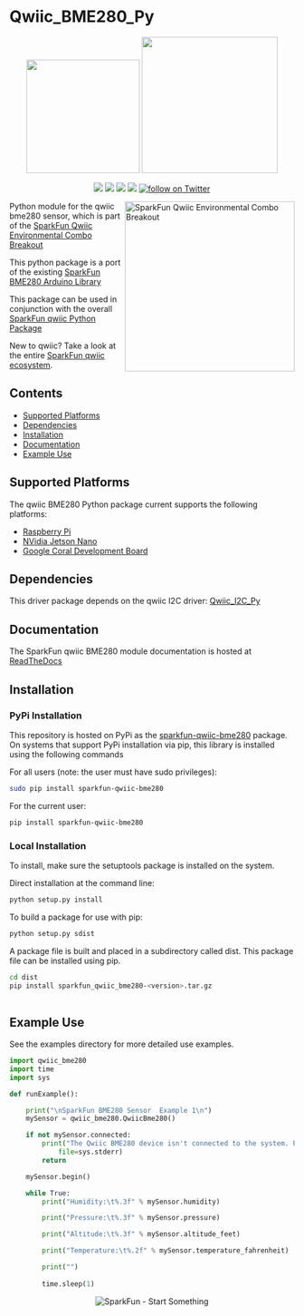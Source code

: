 Qwiic_BME280_Py
==============

<p align="center">
   <img src="https://cdn.sparkfun.com/assets/custom_pages/2/7/2/qwiic-logo-registered.jpg"  width=200>  
   <img src="https://www.python.org/static/community_logos/python-logo-master-v3-TM.png"  width=240>   
</p>
<p align="center">
	<a href="https://pypi.org/project/sparkfun-qwiic-bme280/" alt="Package">
		<img src="https://img.shields.io/pypi/pyversions/sparkfun_qwiic_bme280.svg" /></a>
	<a href="https://github.com/sparkfun/Qwiic_BME280_Py/issues" alt="Issues">
		<img src="https://img.shields.io/github/issues/sparkfun/Qwiic_BME280_Py.svg" /></a>
	<a href="https://qwiic-bme280-py.readthedocs.io/en/latest/?" alt="Documentation">
		<img src="https://readthedocs.org/projects/qwiic-bme280-py/badge/?version=latest&style=flat" /></a>
	<a href="https://github.com/sparkfun/Qwiic_BME280_Py/blob/master/LICENSE" alt="License">
		<img src="https://img.shields.io/badge/license-MIT-blue.svg" /></a>
	<a href="https://twitter.com/intent/follow?screen_name=sparkfun">
        	<img src="https://img.shields.io/twitter/follow/sparkfun.svg?style=social&logo=twitter"
           	 alt="follow on Twitter"></a>
	
</p>

<img src="https://cdn.sparkfun.com//assets/parts/1/2/3/2/9/14348-01.jpg"  align="right" width=300 alt="SparkFun Qwiic Environmental Combo Breakout">

Python module for the qwiic bme280 sensor, which is part of the [SparkFun Qwiic Environmental Combo Breakout](https://www.sparkfun.com/products/14348)

This python package is a port of the existing [SparkFun BME280 Arduino Library](https://github.com/sparkfun/SparkFun_BME280_Arduino_Library)

This package can be used in conjunction with the overall [SparkFun qwiic Python Package](https://github.com/sparkfun/Qwiic_Py)

New to qwiic? Take a look at the entire [SparkFun qwiic ecosystem](https://www.sparkfun.com/qwiic).

## Contents

* [Supported Platforms](#supported-platforms)
* [Dependencies](#dependencies)
* [Installation](#installation)
* [Documentation](#documentation)
* [Example Use](#example-use)

Supported Platforms
--------------------
The qwiic BME280 Python package current supports the following platforms:
* [Raspberry Pi](https://www.sparkfun.com/search/results?term=raspberry+pi)
* [NVidia Jetson Nano](https://www.sparkfun.com/products/15297)
* [Google Coral Development Board](https://www.sparkfun.com/products/15318)

Dependencies 
---------------
This driver package depends on the qwiic I2C driver: 
[Qwiic_I2C_Py](https://github.com/sparkfun/Qwiic_I2C_Py)

Documentation
-------------
The SparkFun qwiic BME280 module documentation is hosted at [ReadTheDocs](https://qwiic-bme280-py.readthedocs.io/en/latest/?)

Installation
-------------

### PyPi Installation
This repository is hosted on PyPi as the [sparkfun-qwiic-bme280](https://pypi.org/project/sparkfun-qwiic-bme280/) package. On systems that support PyPi installation via pip, this library is installed using the following commands

For all users (note: the user must have sudo privileges):
```sh
sudo pip install sparkfun-qwiic-bme280
```
For the current user:

```sh
pip install sparkfun-qwiic-bme280
```

### Local Installation
To install, make sure the setuptools package is installed on the system.

Direct installation at the command line:
```sh
python setup.py install
```

To build a package for use with pip:
```sh
python setup.py sdist
 ```
A package file is built and placed in a subdirectory called dist. This package file can be installed using pip.
```sh
cd dist
pip install sparkfun_qwiic_bme280-<version>.tar.gz
  
```
Example Use
 ---------------
See the examples directory for more detailed use examples.

```python
import qwiic_bme280
import time
import sys

def runExample():

	print("\nSparkFun BME280 Sensor  Example 1\n")
	mySensor = qwiic_bme280.QwiicBme280()

	if not mySensor.connected:
		print("The Qwiic BME280 device isn't connected to the system. Please check your connection", \
			file=sys.stderr)
		return

	mySensor.begin()

	while True:
		print("Humidity:\t%.3f" % mySensor.humidity)

		print("Pressure:\t%.3f" % mySensor.pressure)	

		print("Altitude:\t%.3f" % mySensor.altitude_feet)

		print("Temperature:\t%.2f" % mySensor.temperature_fahrenheit)		

		print("")
		
		time.sleep(1)
```
<p align="center">
<img src="https://cdn.sparkfun.com/assets/custom_pages/3/3/4/dark-logo-red-flame.png" alt="SparkFun - Start Something">
</p>
